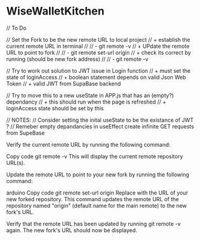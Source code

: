 # WiseWalletKitchen

// To Do

// Set the Fork to be the new remote URL to local project
// + establish the current remote URL in terminal
// // - git remote -v
// + UPdate the remote URL to point to fork
// // - git remote set-url origin <new-fork-url>
// + check its correct by running (should be new fork address)
// // - git remote -v

// Try to work out solution to JWT issue in Login function
// + must set the state of loginAccess 
// + boolean statement depends on valid Json Web Token
// + valid JWT from SupaBase backend


// Try to move this to a new useState in APP.js that has an (empty?) dependancy 
// + this should run when the page is refreshed
// + loginAccess state should be set by this

// NOTES:
// Consider setting the inital useState to be the existance of JWT ?
// Remeber empty depandancies in useEffect create infinite GET requests from SupeBase










Verify the current remote URL by running the following command:

Copy code
git remote -v
This will display the current remote repository URL(s).

Update the remote URL to point to your new fork by running the following command:

arduino
Copy code
git remote set-url origin <new-fork-url>
Replace <new-fork-url> with the URL of your new forked repository. This command updates the remote URL of the repository named "origin" (default name for the main remote) to the new fork's URL.

Verify that the remote URL has been updated by running git remote -v again. The new fork's URL should now be displayed.
